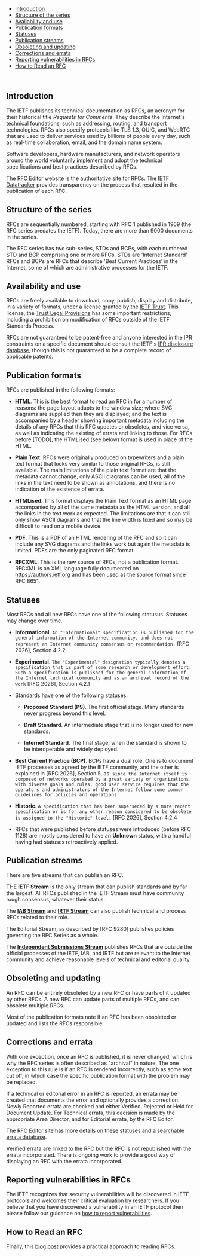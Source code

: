 * <a href="#introduction">Introduction</a><br/>
* <a href="#series-structure">Structure of the series</a><br/>
* <a href="#availability-and-use">Availability and use</a><br/>
* <a href="#formats">Publication formats</a><br/>
* <a href="#statuses">Statuses</a><br/>
* <a href="#streams">Publication streams</a><br/>
* <a href="#obsoleting-and-updating">Obsoleting and updating</a><br/>
* <a href="#errata">Corrections and errata</a><br/>
* <a href="#vulnerabilities">Reporting vulnerabilities in RFCs</a><br/>
* <a href="#how-to-read">How to Read an RFC</a><br/>

<br/>

## <a id="introduction">Introduction</a>
The IETF publishes its technical documentation as RFCs, an acronym for their historical title *Requests for Comments*. They describe the Internet's technical foundations, such as addressing, routing, and transport technologies. RFCs also specify protocols like TLS 1.3, QUIC, and WebRTC that are used to deliver services used by billions of people every day, such as real-time collaboration, email, and the domain name system.

Software developers, hardware manufacturers, and network operators around the world voluntarily implement and adopt the technical specifications and best practices described by RFCs.

The [RFC Editor](https://www.rfc-editor.org) website is the authoritative site for RFCs. The [IETF Datatracker](https://datatracker.ietf.org/) provides transparency on the process that resulted in the publication of each RFC.

## <a id="series-structure">Structure of the series</a>
RFCs are sequentially numbered, starting with RFC 1 published in 1969 (the RFC series predates the IETF). Today, there are more than 9000 documents in the series.  

The RFC series has two sub-series, STDs and BCPs, with each numbered STD and BCP comprising one or more RFCs. STDs are 'Internet Standard' RFCs and BCPs are RFCs that describe 'Best Current Practices' in the Internet, some of which are administrative processes for the IETF.

## <a id="availability-and-use">Availability and use</a>
RFCs are freely available to download, copy, publish, display and distribute, in a variety of formats, under a license granted by the [IETF Trust](https://trustee.ietf.org). This license, the [Trust Legal Provisions](https://trustee.ietf.org/documents/trust-legal-provisions/tlp-5/) has some important restrictions, including a prohibition on modification of RFCs outside of the IETF Standards Process.

RFCs are not guaranteed to be patent-free and anyone interested in the IPR constraints on a specific document should consult the IETF's [IPR disclosure database](https://datatracker.ietf.org/ipr/), though this is not guaranteed to be a complete record of applicable patents. 

## <a id="formats">Publication formats</a>
RFCs are published in the following formats:

* **HTML**. This is the best format to read an RFC in for a number of reasons: the page layout adapts to the window size; where SVG diagrams are supplied then they are displayed; and the text is accompanied by a header showing important metadata including the details of any RFCs that this RFC updates or obsoletes, and vice versa, as well as indicating the existing of errata and linking to those. For RFCs before [TODO], the HTMLised (see below) format is used in place of the HTML. 

* **Plain Text**. RFCs were originally produced on typewriters and a plain text format that looks very similar to those original RFCs, is still available. The main limitations of the plain text format are that the metadata cannot change, only ASCII diagrams can be used, all of the links in the text need to be shown as annotations, and there is no indication of the existence of errata.

* **HTMLised**. This format displays the Plain Text format as an HTML page accompanied by all of the same metadata as the HTML version, and all the links in the text work as expected.  The limitations are that it can still only show ASCII diagrams and that the line width is fixed and so may be difficult to read on a mobile device.

* **PDF**. This is a PDF of an HTML rendering of the RFC and so it can include any SVG diagrams and the links work but again the metadata is limited.  PDFs are the only paginated RFC format.

* **RFCXML**. This is the raw source of RFCs, not a publication format. RFCXML is an XML language fully documented on https://authors.ietf.org and has been used as the source format since RFC 8651.

## <a id="statuses">Statuses</a>
Most RFCs and all new RFCs have one of the following statusus. Statuses may change over time. 

* **Informational**. `An "Informational" specification is published for the general information of the Internet community, and does not represent an Internet community consensus or recommendation.` [RFC 2026], Section 4.2.2

* **Experimental**. `The "Experimental" designation typically denotes a specification that is part of some research or development effort.  Such a specification is published for the general information of the Internet technical community and as an archival record of the work` [RFC 2026], Section 4.2.1

* Standards have one of the following statuses:

   * **Proposed Standard (PS)**. The first official stage. Many standards never progress beyond this level. 

   * **Draft Standard**. An intermediate stage that is no longer used for new standards.

   * **Internet Standard**. The final stage, when the standard is shown to be interoperable and widely deployed. 

* **Best Current Practice (BCP)**. BCPs have a dual role.  One is to document IETF processes as agreed by the IETF community, and the other is explained in [RFC 2026], Section 5, as: `since the Internet itself is composed of networks operated by a great variety of organizations, with diverse goals and rules, good user service requires that the operators and administrators of the Internet follow some common guidelines for policies and operations.`

* **Historic**. `A specification that has been superseded by a more recent specification or is for any other reason considered to be obsolete is assigned to the "Historic" level.` [RFC 2026], Section 4.2.4

* RFCs that were published before statuses were introduced (before RFC 1128) are mostly considered to have an **Unknown** status, with a handful having had statuses retroactively applied.

## <a id="streams">Publication streams</a>
There are five streams that can publish an RFC.

THE **IETF Stream** is the only stream that can publish standards and by far the largest. All RFCs published in the IETF Stream must have community rough consensus, whatever their status.

The **[IAB Stream](https://datatracker.ietf.org/stream/iab/)** and **[IRTF Stream](https://datatracker.ietf.org/stream/irtf/)** can also publish technical and process RFCs related to their role.

The Editorial Stream, as described by [RFC 9280] publishes policies governing the RFC Series as a whole.

The **[Independent Submissions Stream](https://www.rfc-editor.org/about/independent/)** publishes RFCs that are outside the official processes of the IETF, IAB, and IRTF but are relevant to the Internet community and achieve reasonable levels of technical and editorial quality.

## <a id="obsoleting-and-updating">Obsoleting and updating</a>
An RFC can be entirely obsoleted by a new RFC or have parts of it updated by other RFCs. A new RFC can update parts of multiple RFCs, and can obsolete multiple RFCs.

Most of the publication formats note if an RFC has been obsoleted or updated and lists the RFCs responsible.

## <a id="errata">Corrections and errata</a>
With one exception, once an RFC is published, it is never changed, which is why the RFC series is often described as "archival" in nature. The one exception to this rule is if an RFC is rendered incorrectly, such as some text cut off, in which case the specific publication format with the problem may be replaced.

If a technical or editorial error in an RFC is reported, an errata may be created that documents the error and optionally provides a correction. Newly Reported errata are checked and either Verified, Rejected or Held for Document Update.  For Technical errata, this decision is made by the appropriate Area Director, and for Editorial errata, by the RFC Editor.

The RFC Editor site has more details on these [statuses](https://www.rfc-editor.org/errata-definitions/) and a [searchable errata database](https://www.rfc-editor.org/errata.php).

Verified errata are linked to the RFC but the RFC is not republished with the errata incorporated.  There is ongoing work to provide a good way of displaying an RFC with the errata incorporated.

## <a id="vulnerabilities">Reporting vulnerabilities in RFCs</a>
The IETF recognizes that security vulnerabilities will be discovered in IETF protocols and welcomes their critical evaluation by researchers. If you believe that you have discovered a vulnerability in an IETF protocol then please follow our guidance on [how to report vulnerabilities](https://www.ietf.org/process/rfcs/vulnerabilities/).

## <a id="how-to-read">How to Read an RFC</a>
Finally, this [blog post](https://www.ietf.org/blog/how-read-rfc/) provides a practical approach to reading RFCs.